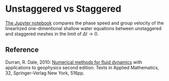# Unstaggered vs Staggered

[The Jupyter notebook](http://nbviewer.jupyter.org/github/tenomoto/staggered/blob/master/Staggered.ipynb) compares the phase speed and group velocity of the linearlized one-dimentional shallow water equations between unstaggered and staggered meshes in the limit of $\Delta t\rightarrow 0$.

## Reference

Durran, R. Dale, 2010: [Numerical methods for fluid dynamics](https://doi.org/10.1007/978-1-4419-6412-0) with appilcations to geophysics second edition. Texts in Applied Mathematics, 32, Springer-Verlag New York, 516pp.
